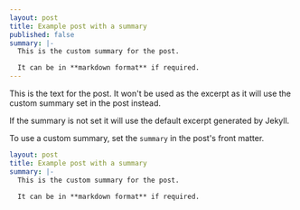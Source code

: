 ```yaml
---
layout: post
title: Example post with a summary
published: false
summary: |-
  This is the custom summary for the post.

  It can be in **markdown format** if required.
---
```


This is the text for the post. It won't be used as the excerpt as it will use the custom summary set in the post instead.

If the summary is not set it will use the default excerpt generated by Jekyll.

To use a custom summary, set the `summary` in the post's front matter.

```yaml
layout: post
title: Example post with a summary
summary: |-
  This is the custom summary for the post.

  It can be in **markdown format** if required.
```
